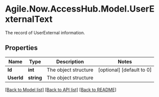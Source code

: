 # Agile.Now.AccessHub.Model.UserExternalText
The record of UserExternal information.

## Properties

Name | Type | Description | Notes
------------ | ------------- | ------------- | -------------
**Id** | **int** | The  object structure | [optional] [default to 0]
**UserId** | **string** | The  object structure | 

[[Back to Model list]](../../README.md#documentation-for-models) [[Back to API list]](../../README.md#documentation-for-api-endpoints) [[Back to README]](../../README.md)

